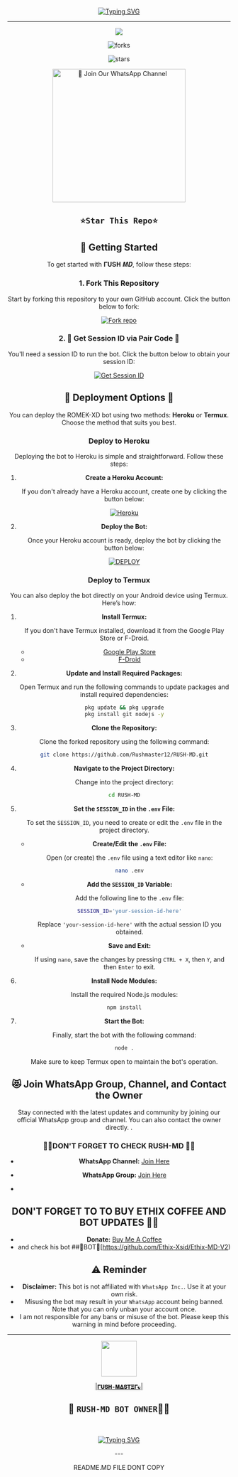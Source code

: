 <br>
 </p>
    <p align="center">
<a href="https://git.io/typing-svg"><img src="https://readme-typing-svg.demolab.com?font=EB+Garamond&weight=800&size=28&duration=4000&pause=1000&random=false&width=435&lines=WELCOME+TO+RUSH-MD;MULTI-DEVICE+WHATSAPP+BOT;DEVELOPED+BY+𝚪𝐔𝐒𝚮-𝚳𝚫𝐒𝚻𝚵𝚪☯️...❤️" alt="Typing SVG" /></a>

 
  
<div align="center">
</p

<hr>

<hr>
<p align="center">
<a href="https://github.com/Rushmaster12/RUSH-MD">
    <img src="https://cdn.ironman.my.id/i/5yp4s8.jpeg">
  </a>


    

![forks](https://img.shields.io/github/forks/Rushmaster12/RUSH-MD?label=Forks&style=social)

![stars](https://img.shields.io/github/stars/Rushmaster12/RUSH-MD?style=social)




<a href="https://www.whatsapp.com/channel/0029VajrLTH30LKXN5O5Zj04"><img src="https://img.shields.io/badge/%E2%9D%A4%EF%B8%8F%E2%80%8D%20Join%20Our%20WhatsApp%20Channel%F0%9F%91%A8%E2%80%8D%F0%9F%92%BB-green" alt="📎 Join Our WhatsApp Channel" width="300"></a>


## `⭐Star This Repo⭐`

## 🚀 Getting Started

To get started with 𝚪𝐔𝐒𝚮 𝑴𝑫, follow these steps:

### 1. Fork This Repository

Start by forking this repository to your own GitHub account. Click the button below to fork:

<a href='https://github.com/Rushmaster12/RUSH-MD/fork' target="_blank"><img alt='Fork repo' src='https://img.shields.io/badge/Fork This Repo-black?style=for-the-badge&logo=git&logoColor=white'/></a>

### 2. 🌟 Get Session ID via Pair Code 🌟

You'll need a session ID to run the bot. Click the button below to obtain your session ID:

<a href='https://professional-kitty-goutammallick516-86803e18.koyeb.app' target="_blank"><img alt='Get Session ID' src='https://img.shields.io/badge/Click here to get your session id-black?style=for-the-badge&logo=opencv&logoColor=red'/></a>

## 🤩 Deployment Options 🤩

You can deploy the ROMEK-XD bot using two methods: **Heroku** or **Termux**. Choose the method that suits you best.

### Deploy to Heroku 

Deploying the bot to Heroku is simple and straightforward. Follow these steps:

1. **Create a Heroku Account:**

   If you don't already have a Heroku account, create one by clicking the button below:

   <a href='https://signup.heroku.com/' target="_blank"><img alt='Heroku' src='https://img.shields.io/badge/-Create-black?style=for-the-badge&logo=heroku&logoColor=red'/></a>

2. **Deploy the Bot:**

   Once your Heroku account is ready, deploy the bot by clicking the button below:

   <a href='https://heroku.com/deploy' target="_blank"><img alt='DEPLOY' src='https://img.shields.io/badge/-DEPLOY-black?style=for-the-badge&logo=heroku&logoColor=red'/></a>

### Deploy to Termux

You can also deploy the bot directly on your Android device using Termux. Here’s how:

1. **Install Termux:**

   If you don't have Termux installed, download it from the Google Play Store or F-Droid.

   - [Google Play Store](https://play.google.com/store/apps/details?id=com.termux)
   - [F-Droid](https://f-droid.org/en/packages/com.termux/)

2. **Update and Install Required Packages:**

   Open Termux and run the following commands to update packages and install required dependencies:

   ```bash
   pkg update && pkg upgrade
   pkg install git nodejs -y
   ```

3. **Clone the Repository:**

   Clone the forked repository using the following command:

   ```bash
   git clone https://github.com/Rushmaster12/RUSH-MD.git
   ```

4. **Navigate to the Project Directory:**

   Change into the project directory:

   ```bash
   cd RUSH-MD
   ```

5. **Set the `SESSION_ID` in the `.env` File:**

   To set the `SESSION_ID`, you need to create or edit the `.env` file in the project directory.

   - **Create/Edit the `.env` File:**

     Open (or create) the `.env` file using a text editor like `nano`:

     ```bash
     nano .env
     ```

   - **Add the `SESSION_ID` Variable:**

     Add the following line to the `.env` file:

     ```bash
     SESSION_ID='your-session-id-here'
     ```

     Replace `'your-session-id-here'` with the actual session ID you obtained.

   - **Save and Exit:**

     If using `nano`, save the changes by pressing `CTRL + X`, then `Y`, and then `Enter` to exit.

6. **Install Node Modules:**

   Install the required Node.js modules:

   ```bash
   npm install
   ```

7. **Start the Bot:**

   Finally, start the bot with the following command:

   ```bash
   node .
   ```

   Make sure to keep Termux open to maintain the bot's operation.

## 😻 Join WhatsApp Group, Channel, and Contact the Owner

Stay connected with the latest updates and community by joining our official WhatsApp group and channel. You can also contact the owner directly.
.

### 🎉🎉DON'T FORGET TO CHECK RUSH-MD 🎉🎉

- **WhatsApp Channel:** [Join Here](https://chat.whatsapp.com/JhKObTTRS569iBWCDtEVDG)

- **WhatsApp Group:** [Join Here](https://chat.whatsapp.com/E0a2bl9wHYlCHuL35WBR88)
- 
## DON'T FORGET TO TO BUY ETHIX COFFEE AND BOT UPDATES 🎉🎉
- **Donate:** [Buy Me A Coffee](buymeacoffee.com/ethixbhai)
- and check his bot ##🚀BOT🎉[https://github.com/Ethix-Xsid/Ethix-MD-V2)

## ⚠️ Reminder

- **Disclaimer:** This bot is not affiliated with `WhatsApp Inc.`. Use it at your own risk.
- Misusing the bot may result in your `WhatsApp` account being banned. Note that you can only unban your account once.
- I am not responsible for any bans or misuse of the bot. Please keep this warning in mind before proceeding.

---




<a href="https://github.com/Rushmaster12/"><img src="https://cdn.ironman.my.id/i/5yp4s8.jpeg" width=80 height=80></a>   


|**[`𝚪𝐔𝐒𝚮-𝚳𝚫𝐒𝚻𝚵𝚪☯️`](https://github.com/rushmaster12)**|

## 👑 `RUSH-MD BOT OWNER`👨‍💻 

 <br>
 </p>
    <p align="center"><a href="https://git.io/typing-svg"><img src="https://readme-typing-svg.demolab.com?font=EB+Garamond&weight=800&size=28&duration=4000&pause=1000&random=false&width=435&lines=THANKS+ALL+USE;MY+BOT+RUSH-MD" alt="Typing SVG" /></a>
<p>---

 README.MD FILE DONT COPY </p>
